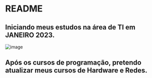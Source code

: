 # README
## Iniciando meus estudos na área de TI em JANEIRO 2023.

![image](https://user-images.githubusercontent.com/114094708/213963556-c9f88d91-b2f3-487b-a6b6-395662707a0f.png)

## Após os cursos de programação, pretendo atualizar meus cursos de Hardware e Redes.
